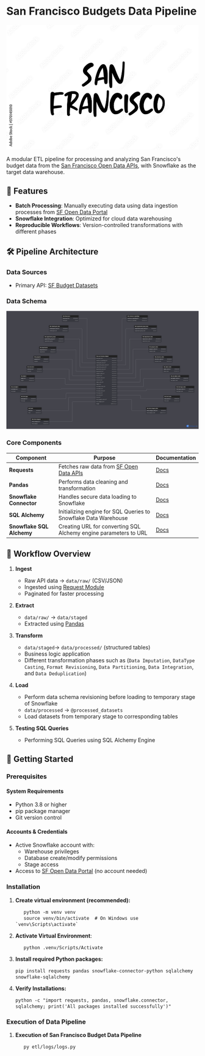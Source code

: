 # San Francisco Budgets Data Pipeline  

![San Francisco](docs/images/san_francisco.jpg)  

A modular ETL pipeline for processing and analyzing San Francisco's budget data from the [San Francisco Open Data APIs](https://datasf.org/opendata/), with Snowflake as the target data warehouse.

## 📌 Features
- **Batch Processing**: Manually executing data using data ingestion processes from [SF Open Data Portal](https://data.sfgov.org/)
- **Snowflake Integration**: Optimized for cloud data warehousing
- **Reproducible Workflows**: Version-controlled transformations with different phases

## 🛠️ Pipeline Architecture  

### Data Sources
- Primary API: [SF Budget Datasets](https://data.sfgov.org/City-Management-and-Ethics/Budget/xdgd-c79v)

### Data Schema
![Snowflake Data Warehouse Star Schema](docs/schema/san_francisco_budget_data_data_warehouse_star_schema.png)

### Core Components
| Component               | Purpose                                                                      | Documentation |
|-------------------------|------------------------------------------------------------------------------|---------------|
| **Requests**            | Fetches raw data from [SF Open Data APIs](https://dev.socrata.com/foundry/data.sfgov.org) | [Docs](https://requests.readthedocs.io/) |
| **Pandas**              | Performs data cleaning and transformation                                    | [Docs](https://pandas.pydata.org/docs/) |
| **Snowflake Connector** | Handles secure data loading to Snowflake                                     | [Docs](https://docs.snowflake.com/en/user-guide/python-connector.html) |
| **SQL Alchemy**         | Initializing engine for SQL Queries to Snowflake Data Warehouse              | [Docs](https://docs.sqlalchemy.org/en/20/intro.html) |
| **Snowflake SQL Alchemy** | Creating URL for converting SQL Alchemy engine parameters to URL           | [Docs](https://docs.snowflake.com/en/developer-guide/python-connector/sqlalchemy) |

## 🔄 Workflow Overview
1. **Ingest**
   - Raw API data → `data/raw/` (CSV/JSON)
   - Ingested using [Request Module](https://requests.readthedocs.io/)
   - Paginated for faster processing

1. **Extract**  
   - `data/raw/` → `data/staged`
   - Extracted using [Pandas](https://pandas.pydata.org/docs/)

2. **Transform**  
   - `data/staged`→ `data/processed/` (structured tables)
   - Business logic application
   - Different transformation phases such as (`Data Imputation`, `DataType Casting`, `Format Revisioning`, `Data Partitioning`, `Data Integration`, and `Data Deduplication`)

3. **Load**
   - Perform data schema revisioning before loading to temporary stage of Snowflake
   - `data/processed` → `@processed_datasets`
   - Load datasets from temporary stage to corresponding tables

4. **Testing SQL Queries**
   - Performing SQL Queries using SQL Alchemy Engine

## 🚀 Getting Started

### Prerequisites

#### System Requirements
- Python 3.8 or higher
- pip package manager
- Git version control

#### Accounts & Credentials
- Active Snowflake account with:
  - Warehouse privileges
  - Database create/modify permissions
  - Stage access
- Access to [SF Open Data Portal](https://data.sfgov.org/) (no account needed)

### Installation

1. **Create virtual environment (recommended):**
   ```
      python -m venv venv
      source venv/bin/activate  # On Windows use `venv\Scripts\activate`
   ```

2. **Activate Virtual Environment**:
   ```
      python .venv/Scripts/Activate
   ```

3. **Install required Python packages:**
   ```
   pip install requests pandas snowflake-connector-python sqlalchemy snowflake-sqlalchemy
   ```

4. **Verify Installations:**
   ```
   python -c "import requests, pandas, snowflake.connector, sqlalchemy; print('All packages installed successfully')"
   ```

### Execution of Data Pipeline

1. **Execution of San Francisco Budget Data Pipeline**
   ```
      py etl/logs/logs.py
   ```